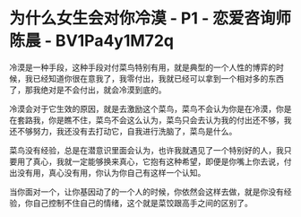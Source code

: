 # 为什么女生会对你冷漠 - P1 - 恋爱咨询师陈晨 - BV1Pa4y1M72q

冷漠是一种手段，这种手段对付菜鸟特别有用，就是典型的一个人性的博弈的时候，我已经知道你很在意我了，我零付出，我就已经可以拿到一个相对多的东西了，那我绝对是不会付出，就会冷漠到底的。

冷漠会对于它生效的原因，就是去激励这个菜鸟，菜鸟不会认为你是在冷漠，你是在套路我，你是瞧不住，菜鸟不会这么认为，菜鸟只会去认为我的付出还不够，我还不够努力，我还没有去打动它，自我进行洗脑了，菜鸟是什么。

菜鸟没有经验，总是在潜意识里面会认为，也许我就遇见了一个特别好的人，我只要用了真心，我就一定能够换来真心，它抱有这种希望，即便是你嘴上你去说，付出没有用，真心没有用，你认为你自己有这样一个认知。

当你面对一个，让你基因动了的一个人的时候，你依然会这样去做，就是你没有经验，你自己控制不住自己的情绪，这个就是菜饺跟高手之间的区别了。

